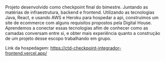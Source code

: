 Projeto desenvolvido como checkpoint final do bimestre. Juntando as matérias de infraestrutura, backend e frontend.
Utilizando as tecnologias Java, React, e usando AWS e Heroku para hospedar a api, construímos um site de ecommerce com alguns requisitos propostos pela Digital House.
Aprendemos a conectar essas tecnologias afim de conhecer como as camadas conversam entre si, e obter mais experiência quanto a construção de um projeto desse escopo trabalhando em grupo.

Link da hospedagem:
https://ctd-checkpoint-integrador-frontend.vercel.app/
